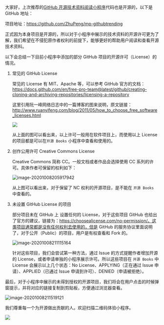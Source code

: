 大家好，上次推荐的[GitHub 开源技术资料阅读小程序](https://mp.weixin.qq.com/s?__biz=MzAwMzE5NzM2Nw==&mid=2247484210&idx=1&sn=c3558ea952f6a69fe503a5de69a47a0e&chksm=9b3f93eaac481afc422630e81b11ba86768e362a60f3e73d224af94edaaee573415fab50787c&token=144418909&lang=zh_CN#rd)代码也是开源的，以下是 GitHub 地址：

项目地址：https://github.com/ZhuPeng/mp-githubtrending

正式因为本身项目是开源的，所以对于小程序中展示的技术资料的开源许可更为了解，我们希望在不侵犯原作者权利的前提下，能够更好的帮助用户阅读和查看开源技术资料。

以下会总结一下目前小程序中添加的部分 GitHub 项目的开源许可（License）的情况。

1. 常见的 GitHub License

   常见的 License 有 MIT、Apache 等，可以参考 GitHub 官方的文档：https://docs.github.com/en/free-pro-team@latest/github/creating-cloning-and-archiving-repositories/licensing-a-repository 

   这里引用阮一峰网络日志中的一篇博客的图来说明，原文链接：http://www.ruanyifeng.com/blog/2011/05/how_to_choose_free_software_licenses.html

   ![](http://www.ruanyifeng.com/blogimg/asset/201105/bg2011050101.png)

   从上面的图可以看出来，以上许可一般用在软件项目上，而使用以上 License 的项目都是可以在`开源 Books` 小程序中查看和使用的。

    

2. 创作公用许可 Creative Commons License 

   Creative Commons 简称 CC。一般文档或者作品会选择使用 CC 系列的许可。具体作者可保留的权利如下：

   ![image-20201008205917942](https://7465-test-3c9b5e-books-1301492295.tcb.qcloud.la/mac_github_images/compress_image-20201008205917942.png)

   从上图可以看出来，对于保留了 NC 权利的开源项目，是不能在 `开源 Books` 中查看的。 

   

3. 未设置 GitHub License 的项目

   部分项目未在 GitHub 上 设置任何的 License，对于这些项目 GitHub 也给出了官方的建议，链接为：https://choosealicense.com/no-permission/。这类项目通常都是没有任何权利去使用的，但是 GitHub 的服务协议里面说明了，对于公开（Public）的项目，用户是有权查看和 Fork 的。

   ![image-20201008211115164](https://7465-test-3c9b5e-books-1301492295.tcb.qcloud.la/mac_github_images/compress_image-20201008211115164.png)

   针对这些项目，我们会尝试第一种方法，通过 Issue 的方式提醒作者增加开源的  License，或者申请单独的小程序展示许可。所以这些项目在 `开源 Books` 中 License 会展示以上几个状态：No License、APPLYING（正在通过 Issue 申请）、APPLIED（已通过 Issue 申请到许可）、DENIED（申请被拒绝）。

最后，对于小程序中展示的未得到授权的开源项目，我们将会在用户点击的时候弹窗提示，并将对应的链接复制到剪贴板，方便通过浏览器查看。

![image-20201008211519121](https://7465-test-3c9b5e-books-1301492295.tcb.qcloud.la/mac_github_images/compress_image-20201008211519121.png)

我们尊重每一个为开源做出贡献的人。欢迎扫描二维码体验小程序。

![](https://7465-test-3c9b5e-1258459492.tcb.qcloud.la/qrcode.jpg)

